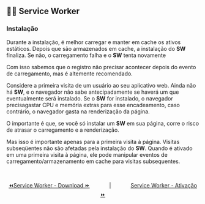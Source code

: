 ## 👷👷 Service Worker

### Instalação

Durante a instalação, é melhor carregar e manter em cache os ativos estáticos. Depois que são armazenados em cache, a instalação do **SW** finaliza. Se não, o carregamento falha e o **SW** tenta novamente

Com isso sabemos que o registro não precisar acontecer depois do evento de carregamento, mas é altemente recomendado.

Considere a primeira visita de um usuário ao seu aplicativo web. Ainda não há **SW**, e o navegador não sabe antecipadamente se haverá um que eventualmente será instalado. Se o **SW** for instalado, o navegador precisagastar CPU e memória extras para esse encadeamento, caso contrário, o navegador gasta na renderização da página.

O importante é que, se você só instalar um **SW** em sua página, corre o risco de atrasar o carregamento e a renderização.

Mas isso é importante apenas para a primeira visita à página. Visitas subseqüentes não são afetadas pela instalação do **SW**. Quando é ativado em uma primeira visita à página, ele pode manipular eventos de carregamento/armazenamento em cache para visitas subsequentes.

<br>

<p align="center">
  <a href="service-worker_download.md#-service-workersw">⏪️Service Worker - Download ⏩</a>
  &nbsp;&nbsp;&nbsp;&nbsp;&nbsp;&nbsp;&nbsp;&nbsp;&nbsp;&nbsp;&nbsp;&nbsp;|&nbsp;&nbsp;&nbsp;&nbsp;&nbsp;&nbsp;&nbsp;&nbsp;&nbsp;&nbsp;&nbsp;&nbsp;
  <a href="service-worker_activation.md#-service-worker">Service Worker - Ativação ⏩</a>
</p>